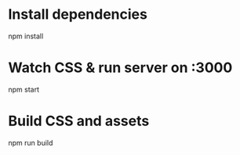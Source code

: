 
# Install dependencies
npm install

# Watch CSS & run server on :3000
npm start

# Build CSS and assets
npm run build
```
